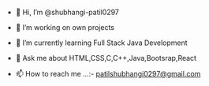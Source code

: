 - 👋 Hi, I’m @shubhangi-patil0297

- 🔭 I’m working on own projects

- 🌱 I’m currently learning Full Stack Java Development

- 🌱 Ask me about HTML,CSS,C,C++,Java,Bootsrap,React

- 📫 How to reach me ...:- patilshubhangi0297@gmail.com
  

<!---
shubhangi-patil0297/shubhangi-patil0297 is a ✨ special ✨ repository because its `README.md` (this file) appears on your GitHub profile.
You can click the Preview link to take a look at your changes.
--->
